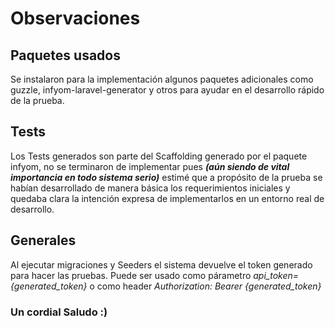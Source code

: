 # Observaciones


## Paquetes usados
Se instalaron para la implementación algunos paquetes adicionales como guzzle, infyom-laravel-generator y otros para
ayudar en el desarrollo rápido de la prueba.

## Tests
Los Tests generados son parte del Scaffolding generado por el paquete infyom, no se terminaron de implementar pues ***(aún siendo de vital
importancia en todo sistema serio)*** estimé que a propósito de la prueba se habían desarrollado de manera básica los requerimientos 
iniciales y quedaba clara la intención expresa de implementarlos en un entorno real de desarrollo.

## Generales
Al ejecutar migraciones y Seeders el sistema devuelve el token generado para hacer las pruebas. Puede ser usado como párametro
*api_token={generated_token}* o como header *Authorization: Bearer {generated_token}*

### Un cordial Saludo :)
